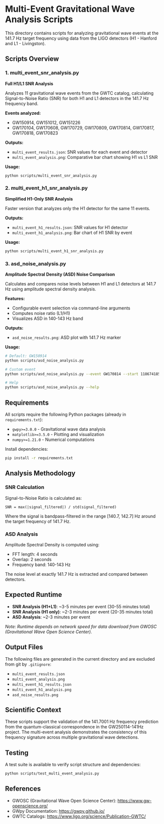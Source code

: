 # Multi-Event Gravitational Wave Analysis Scripts

This directory contains scripts for analyzing gravitational wave events at the 141.7 Hz target frequency using data from the LIGO detectors (H1 - Hanford and L1 - Livingston).

## Scripts Overview

### 1. multi_event_snr_analysis.py
**Full H1/L1 SNR Analysis**

Analyzes 11 gravitational wave events from the GWTC catalog, calculating Signal-to-Noise Ratio (SNR) for both H1 and L1 detectors in the 141.7 Hz frequency band.

**Events analyzed:**
- GW150914, GW151012, GW151226
- GW170104, GW170608, GW170729, GW170809, GW170814, GW170817, GW170818, GW170823

**Outputs:**
- `multi_event_results.json`: SNR values for each event and detector
- `multi_event_analysis.png`: Comparative bar chart showing H1 vs L1 SNR

**Usage:**
```bash
python scripts/multi_event_snr_analysis.py
```

### 2. multi_event_h1_snr_analysis.py
**Simplified H1-Only SNR Analysis**

Faster version that analyzes only the H1 detector for the same 11 events.

**Outputs:**
- `multi_event_h1_results.json`: SNR values for H1 detector
- `multi_event_h1_analysis.png`: Bar chart of H1 SNR by event

**Usage:**
```bash
python scripts/multi_event_h1_snr_analysis.py
```

### 3. asd_noise_analysis.py
**Amplitude Spectral Density (ASD) Noise Comparison**

Calculates and compares noise levels between H1 and L1 detectors at 141.7 Hz using amplitude spectral density analysis.

**Features:**
- Configurable event selection via command-line arguments
- Computes noise ratio (L1/H1)
- Visualizes ASD in 140-143 Hz band

**Outputs:**
- `asd_noise_results.png`: ASD plot with 141.7 Hz marker

**Usage:**
```bash
# Default: GW150914
python scripts/asd_noise_analysis.py

# Custom event
python scripts/asd_noise_analysis.py --event GW170814 --start 1186741850 --end 1186741882

# Help
python scripts/asd_noise_analysis.py --help
```

## Requirements

All scripts require the following Python packages (already in `requirements.txt`):
- `gwpy>=3.0.0` - Gravitational wave data analysis
- `matplotlib>=3.5.0` - Plotting and visualization
- `numpy>=1.21.0` - Numerical computations

Install dependencies:
```bash
pip install -r requirements.txt
```

## Analysis Methodology

### SNR Calculation
Signal-to-Noise Ratio is calculated as:
```
SNR = max(|signal_filtered|) / std(signal_filtered)
```

Where the signal is bandpass-filtered in the range [140.7, 142.7] Hz around the target frequency of 141.7 Hz.

### ASD Analysis
Amplitude Spectral Density is computed using:
- FFT length: 4 seconds
- Overlap: 2 seconds
- Frequency band: 140-143 Hz

The noise level at exactly 141.7 Hz is extracted and compared between detectors.

## Expected Runtime

- **SNR Analysis (H1+L1)**: ~3-5 minutes per event (30-55 minutes total)
- **SNR Analysis (H1 only)**: ~2-3 minutes per event (20-35 minutes total)
- **ASD Analysis**: ~2-3 minutes per event

*Note: Runtime depends on network speed for data download from GWOSC (Gravitational Wave Open Science Center).*

## Output Files

The following files are generated in the current directory and are excluded from git by `.gitignore`:
- `multi_event_results.json`
- `multi_event_analysis.png`
- `multi_event_h1_results.json`
- `multi_event_h1_analysis.png`
- `asd_noise_results.png`

## Scientific Context

These scripts support the validation of the 141.7001 Hz frequency prediction from the quantum-classical correspondence in the GW250114-141Hz project. The multi-event analysis demonstrates the consistency of this frequency signature across multiple gravitational wave detections.

## Testing

A test suite is available to verify script structure and dependencies:
```bash
python scripts/test_multi_event_analysis.py
```

## References

- GWOSC (Gravitational Wave Open Science Center): https://www.gw-openscience.org/
- GWpy Documentation: https://gwpy.github.io/
- GWTC Catalogs: https://www.ligo.org/science/Publication-GWTC/
